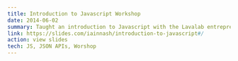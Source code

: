 ```yaml
---
title: Introduction to Javascript Workshop
date: 2014-06-02
summary: Taught an introduction to Javascript with the Lavalab entrepreneurial student association. Provided a workshop element at the end for the participants to create a simple webpage writing out the weather.
link: https://slides.com/iainnash/introduction-to-javascript#/
action: view slides
tech: JS, JSON APIs, Worshop
---
```

